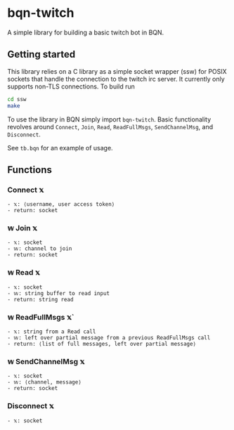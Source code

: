 # bqn-twitch
A simple library for building a basic twitch bot in BQN.

## Getting started
This library relies on a C library as a simple socket wrapper (ssw) for POSIX
sockets that handle the connection to the twitch irc server. It currently only
supports non-TLS connections. To build run
```sh
cd ssw
make
```

To use the library in BQN simply import `bqn-twitch`. Basic functionality
revolves around `Connect`, `Join`, `Read`, `ReadFullMsgs`, `SendChannelMsg`,
and `Disconnect`.

See `tb.bqn` for an example of usage.

## Functions
### Connect 𝕩

    - 𝕩: ⟨username, user access token⟩
    - return: socket

### 𝕨 Join 𝕩

    - 𝕩: socket
    - 𝕨: channel to join
    - return: socket
  
### 𝕨 Read 𝕩

    - 𝕩: socket
    - 𝕨: string buffer to read input
    - return: string read
  
### 𝕨 ReadFullMsgs 𝕩`

    - 𝕩: string from a Read call
    - 𝕨: left over partial message from a previous ReadFullMsgs call
    - return: ⟨list of full messages, left over partial message⟩
  
### 𝕨 SendChannelMsg 𝕩

    - 𝕩: socket
    - 𝕨: ⟨channel, message⟩
    - return: socket
  
### Disconnect 𝕩

    - 𝕩: socket
